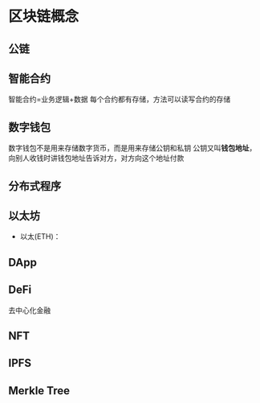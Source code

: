 # 区块链概念

## 公链

## 智能合约

智能合约=业务逻辑+数据
每个合约都有存储，方法可以读写合约的存储

## 数字钱包

数字钱包不是用来存储数字货币，而是用来存储公钥和私钥
公钥又叫**钱包地址**，向别人收钱时讲钱包地址告诉对方，对方向这个地址付款

## 分布式程序

## 以太坊

- 以太(ETH)：

## DApp

## DeFi

去中心化金融

## NFT

## IPFS

## Merkle Tree
